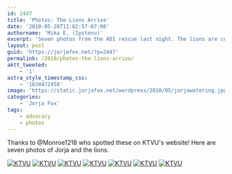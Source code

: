 ```yaml
---
id: 2447
title: 'Photos: The Lions Arrive'
date: '2010-05-28T11:02:57-07:00'
authorname: 'Mika E. (Ipstenu)'
excerpt: 'Seven photos from the ADI rescue last night. The lions are currently enjoying their new sanctuary. Thank you everyone!'
layout: post
guid: 'https://jorjafox.net/?p=2447'
permalink: /2010/photos-the-lions-arrive/
aktt_tweeted:
    - '1'
astra_style_timestamp_css:
    - '1634472458'
image: 'https://static.jorjafox.net/wordpress/2010/05/jorjawatering.jpg'
categories:
    - 'Jorja Fox'
tags:
    - advocacy
    - photos
---
```


Thanks to @Monroe1218 who spotted these on KTVU's website!  Here are seven photos of Jorja and the lions.

<a href="https://jorjafox.net/gallery/pub/adi/20100527-adilions/ktuv01.jpg"><img class="ZenphotoPress_thumb " alt="KTVU" title="KTVU" src="https://jorjafox.net/gallery/cache/pub/adi/20100527-adilions/ktuv01_200_cw200_ch200_thumb.jpg"  /></a> <a href="https://jorjafox.net/gallery/pub/adi/20100527-adilions/ktuv02.jpg"><img class="ZenphotoPress_thumb " alt="KTVU" title="KTVU" src="https://jorjafox.net/gallery/cache/pub/adi/20100527-adilions/ktuv02_200_cw200_ch200_thumb.jpg"  /></a> <a href="https://jorjafox.net/gallery/pub/adi/20100527-adilions/ktuv03.jpg"><img class="ZenphotoPress_thumb " alt="KTVU" title="KTVU" src="https://jorjafox.net/gallery/cache/pub/adi/20100527-adilions/ktuv03_200_cw200_ch200_thumb.jpg"  /></a> <a href="https://jorjafox.net/gallery/pub/adi/20100527-adilions/ktuv04.jpg"><img class="ZenphotoPress_thumb " alt="KTVU" title="KTVU" src="https://jorjafox.net/gallery/cache/pub/adi/20100527-adilions/ktuv04_200_cw200_ch200_thumb.jpg"  /></a> <a href="https://jorjafox.net/gallery/pub/adi/20100527-adilions/ktuv05.jpg"><img class="ZenphotoPress_thumb " alt="KTVU" title="KTVU" src="https://jorjafox.net/gallery/cache/pub/adi/20100527-adilions/ktuv05_200_cw200_ch200_thumb.jpg"  /></a> <a href="https://jorjafox.net/gallery/pub/adi/20100527-adilions/ktuv06.jpg"><img class="ZenphotoPress_thumb " alt="KTVU" title="KTVU" src="https://jorjafox.net/gallery/cache/pub/adi/20100527-adilions/ktuv06_200_cw200_ch200_thumb.jpg"  /></a> <a href="https://jorjafox.net/gallery/pub/adi/20100527-adilions/ktuv07.jpg"><img class="ZenphotoPress_thumb " alt="KTVU" title="KTVU" src="https://jorjafox.net/gallery/cache/pub/adi/20100527-adilions/ktuv07_200_cw200_ch200_thumb.jpg"  /></a>
